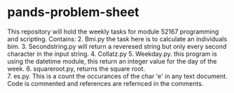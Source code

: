 # pands-problem-sheet
This repository will hold the weekly tasks for module 52167 programming and scripting.
Contains: 
  2. Bmi.py the task here is to calculate an individuals bim.
  3. Secondstring.py will return a reveresed string but only every second character in the input string.
  4. Collatz.py
  5. Weekday.py. this program is using the datetime module, this return an integer value for the day of the week.
  6. squareroot.py, returns the square root.  
  7. es.py. This is a count the occurances of the char 'e' in any text document. 
 Code is commented and references are refernced in the comments.
 
